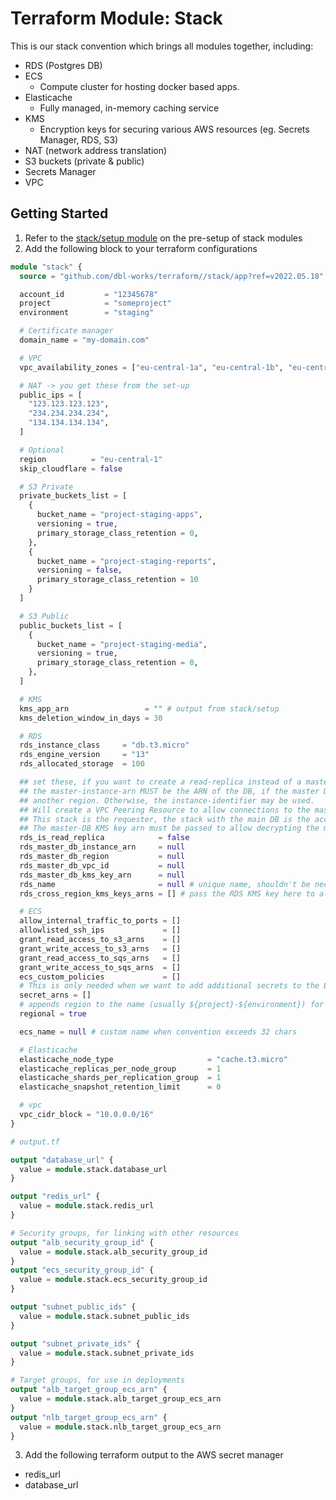 # Terraform Module: Stack

This is our stack convention which brings all modules together, including:

- RDS (Postgres DB)
- ECS
  - Compute cluster for hosting docker based apps.
- Elasticache
  - Fully managed, in-memory caching service
- KMS
  - Encryption keys for securing various AWS resources (eg. Secrets Manager, RDS, S3)
- NAT (network address translation)
- S3 buckets (private & public)
- Secrets Manager
- VPC

## Getting Started

1. Refer to the [stack/setup module](stack/setup/README.md) on the pre-setup of stack modules
2. Add the following block to your terraform configurations

```terraform
module "stack" {
  source = "github.com/dbl-works/terraform//stack/app?ref=v2022.05.18"

  account_id         = "12345678"
  project            = "someproject"
  environment        = "staging"

  # Certificate manager
  domain_name = "my-domain.com"

  # VPC
  vpc_availability_zones = ["eu-central-1a", "eu-central-1b", "eu-central-1c"]

  # NAT -> you get these from the set-up
  public_ips = [
    "123.123.123.123",
    "234.234.234.234",
    "134.134.134.134",
  ]

  # Optional
  region          = "eu-central-1"
  skip_cloudflare = false

  # S3 Private
  private_buckets_list = [
    {
      bucket_name = "project-staging-apps",
      versioning = true,
      primary_storage_class_retention = 0,
    },
    {
      bucket_name = "project-staging-reports",
      versioning = false,
      primary_storage_class_retention = 10
    }
  ]

  # S3 Public
  public_buckets_list = [
    {
      bucket_name = "project-staging-media",
      versioning = true,
      primary_storage_class_retention = 0,
    },
  ]

  # KMS
  kms_app_arn                 = "" # output from stack/setup
  kms_deletion_window_in_days = 30

  # RDS
  rds_instance_class     = "db.t3.micro"
  rds_engine_version     = "13"
  rds_allocated_storage  = 100

  ## set these, if you want to create a read-replica instead of a master DB
  ## the master-instance-arn MUST be the ARN of the DB, if the master DB is in
  ## another region. Otherwise, the instance-identifier may be used.
  ## Will create a VPC Peering Resource to allow connections to the master DB;
  ## This stack is the requester, the stack with the main DB is the accepter.
  ## The master-DB KMS key arn must be passed to allow decrypting the master DB.
  rds_is_read_replica            = false
  rds_master_db_instance_arn     = null
  rds_master_db_region           = null
  rds_master_db_vpc_id           = null
  rds_master_db_kms_key_arn      = null
  rds_name                       = null # unique name, shouldn't be necessary if "regional" is set to true
  rds_cross_region_kms_keys_arns = [] # pass the RDS KMS key here to allow the replica to read the encrypted master

  # ECS
  allow_internal_traffic_to_ports = []
  allowlisted_ssh_ips             = []
  grant_read_access_to_s3_arns    = []
  grant_write_access_to_s3_arns   = []
  grant_read_access_to_sqs_arns   = []
  grant_write_access_to_sqs_arns  = []
  ecs_custom_policies             = []
  # This is only needed when we want to add additional secrets to the ECS
  secret_arns = []
  # appends region to the name (usually ${project}-${environment}) for globally unique names
  regional = true

  ecs_name = null # custom name when convention exceeds 32 chars

  # Elasticache
  elasticache_node_type                     = "cache.t3.micro"
  elasticache_replicas_per_node_group       = 1
  elasticache_shards_per_replication_group  = 1
  elasticache_snapshot_retention_limit      = 0

  # vpc
  vpc_cidr_block = "10.0.0.0/16"
}
```

```terraform
# output.tf

output "database_url" {
  value = module.stack.database_url
}

output "redis_url" {
  value = module.stack.redis_url
}

# Security groups, for linking with other resources
output "alb_security_group_id" {
  value = module.stack.alb_security_group_id
}
output "ecs_security_group_id" {
  value = module.stack.ecs_security_group_id
}

output "subnet_public_ids" {
  value = module.stack.subnet_public_ids
}

output "subnet_private_ids" {
  value = module.stack.subnet_private_ids
}

# Target groups, for use in deployments
output "alb_target_group_ecs_arn" {
  value = module.stack.alb_target_group_ecs_arn
}
output "nlb_target_group_ecs_arn" {
  value = module.stack.nlb_target_group_ecs_arn
}

```


3. Add the following terraform output to the AWS secret manager
- redis_url
- database_url
